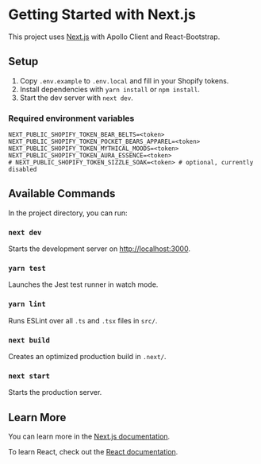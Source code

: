 # Getting Started with Next.js

This project uses [Next.js](https://nextjs.org/) with Apollo Client and React-Bootstrap.

## Setup

1. Copy `.env.example` to `.env.local` and fill in your Shopify tokens.
2. Install dependencies with `yarn install` or `npm install`.
3. Start the dev server with `next dev`.

### Required environment variables

```
NEXT_PUBLIC_SHOPIFY_TOKEN_BEAR_BELTS=<token>
NEXT_PUBLIC_SHOPIFY_TOKEN_POCKET_BEARS_APPAREL=<token>
NEXT_PUBLIC_SHOPIFY_TOKEN_MYTHICAL_MOODS=<token>
NEXT_PUBLIC_SHOPIFY_TOKEN_AURA_ESSENCE=<token>
# NEXT_PUBLIC_SHOPIFY_TOKEN_SIZZLE_SOAK=<token> # optional, currently disabled
```

## Available Commands

In the project directory, you can run:

### `next dev`

Starts the development server on [http://localhost:3000](http://localhost:3000).

### `yarn test`

Launches the Jest test runner in watch mode.

### `yarn lint`

Runs ESLint over all `.ts` and `.tsx` files in `src/`.

### `next build`

Creates an optimized production build in `.next/`.

### `next start`

Starts the production server.

## Learn More

You can learn more in the [Next.js documentation](https://nextjs.org/docs/getting-started).

To learn React, check out the [React documentation](https://reactjs.org/).

